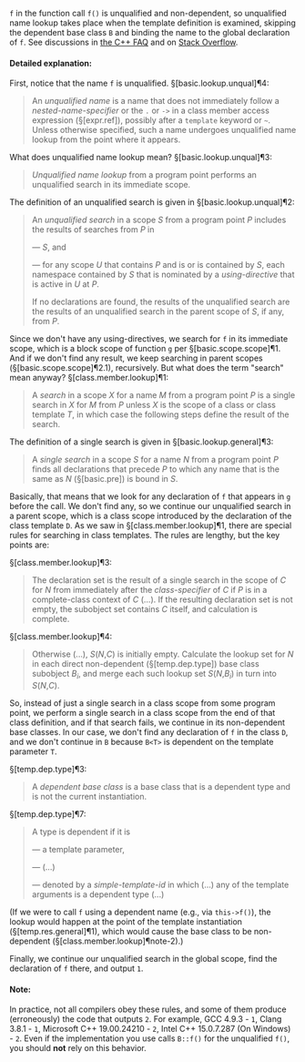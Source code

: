 `f` in the function call `f()` is unqualified and non-dependent, so unqualified name lookup takes place when the template definition is examined, skipping the dependent base class `B` and binding the name to the global declaration of `f`. See discussions in [the C++ FAQ](https://isocpp.org/wiki/faq/templates#nondependent-name-lookup-members) and on [Stack Overflow](https://stackoverflow.com/questions/4643074/why-do-i-have-to-access-template-base-class-members-through-the-this-pointer).

#### Detailed explanation:

First, notice that the name `f` is unqualified. §[basic.lookup.unqual]¶4:

> An *unqualified name* is a name that does not immediately follow a *nested-name-specifier* or the `.` or `->` in a class member access expression (§[expr.ref]), possibly after a `template` keyword or `~`. Unless otherwise specified, such a name undergoes unqualified name lookup from the point where it appears.

What does unqualified name lookup mean? §[basic.lookup.unqual]¶3:

> *Unqualified name lookup* from a program point performs an unqualified search in its immediate scope.

The definition of an unqualified search is given in §[basic.lookup.unqual]¶2:

> An *unqualified search* in a scope *S* from a program point *P* includes the results of searches from *P* in
>
> — *S*, and
>
> — for any scope *U* that contains *P* and is or is contained by *S*, each namespace contained by *S* that is nominated by a *using-directive* that is active in *U* at *P*.
>
> If no declarations are found, the results of the unqualified search are the results of an unqualified search in the parent scope of *S*, if any, from *P*.

Since we don't have any using-directives, we search for `f` in its immediate scope, which is a block scope of function `g` per §[basic.scope.scope]¶1. And if we don't find any result, we keep searching in parent scopes (§[basic.scope.scope]¶2.1), recursively. But what does the term "search" mean anyway? §[class.member.lookup]¶1:

> A *search* in a scope *X* for a name *M* from a program point *P* is a single search in *X* for *M* from *P* unless *X* is the scope of a class or class template *T*, in which case the following steps define the result of the search.

The definition of a single search is given in §[basic.lookup.general]¶3:

> A *single search* in a scope *S* for a name *N* from a program point *P* finds all declarations that precede *P* to which any name that is the same as *N* (§[basic.pre]) is bound in *S*.

Basically, that means that we look for any declaration of `f` that appears in `g` before the call. We don't find any, so we continue our unqualified search in a parent scope, which is a class scope introduced by the declaration of the class template `D`. As we saw in §[class.member.lookup]¶1, there are special rules for searching in class templates. The rules are lengthy, but the key points are:

§[class.member.lookup]¶3:

> The declaration set is the result of a single search in the scope of *C* for *N* from immediately after the *class-specifier* of *C* if *P* is in a complete-class context of *C* (...). If the resulting declaration set is not empty, the subobject set contains *C* itself, and calculation is complete.

§[class.member.lookup]¶4:

> Otherwise (...), *S*(*N*,*C*) is initially empty. Calculate the lookup set for *N* in each direct non-dependent (§[temp.dep.type]) base class subobject *B<sub>i</sub>*, and merge each such lookup set *S*(*N*,*B<sub>i</sub>*) in turn into *S*(*N*,*C*).

So, instead of just a single search in a class scope from some program point, we perform a single search in a class scope from the end of that class definition, and if that search fails, we continue in its non-dependent base classes. In our case, we don't find any declaration of `f` in the class `D`, and we don't continue in `B` because `B<T>` is dependent on the template parameter `T`.

§[temp.dep.type]¶3:

> A *dependent base class* is a base class that is a dependent type and is not the current instantiation.

§[temp.dep.type]¶7:

> A type is dependent if it is
>
> — a template parameter,
>
> — (...)
>
> — denoted by a *simple-template-id* in which (...) any of the template arguments is a dependent type (...)

(If we were to call `f` using a dependent name (e.g., via `this->f()`), the lookup would happen at the point of the template instantiation (§[temp.res.general]¶1), which would cause the base class to be non-dependent (§[class.member.lookup]¶note-2).)

Finally, we continue our unqualified search in the global scope, find the declaration of `f` there, and output `1`.

#### Note:

In practice, not all compilers obey these rules, and some of them produce (erroneously) the code that outputs `2`. For example, GCC 4.9.3 - `1`, Clang 3.8.1 - `1`, Microsoft C++ 19.00.24210 - `2`, Intel C++ 15.0.7.287 (On Windows) - `2`. Even if the implementation you use calls `B::f()` for the unqualified `f()`, you should **not** rely on this behavior.